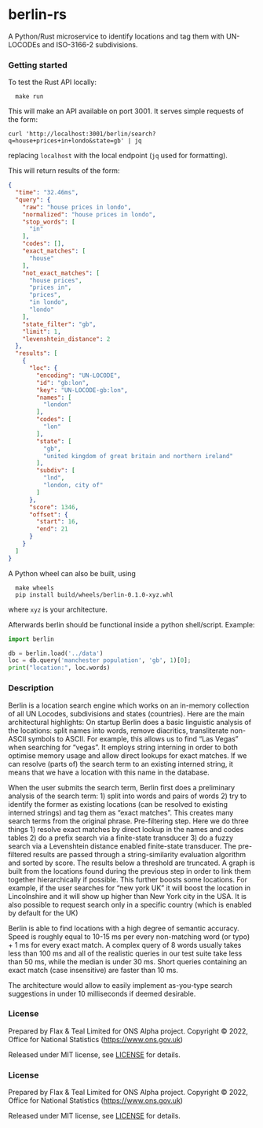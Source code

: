 # berlin-rs

A Python/Rust microservice to identify locations and tag them with UN-LOCODEs and
ISO-3166-2 subdivisions.


### Getting started

To test the Rust API locally:

```shell
  make run
```

This will make an API available on port 3001. It serves simple requests of the
form:

```shell
curl 'http://localhost:3001/berlin/search?q=house+prices+in+londo&state=gb' | jq
```

replacing `localhost` with the local endpoint (`jq` used for formatting).

This will return results of the form:

```json
{
  "time": "32.46ms",
  "query": {
    "raw": "house prices in londo",
    "normalized": "house prices in londo",
    "stop_words": [
      "in"
    ],
    "codes": [],
    "exact_matches": [
      "house"
    ],
    "not_exact_matches": [
      "house prices",
      "prices in",
      "prices",
      "in londo",
      "londo"
    ],
    "state_filter": "gb",
    "limit": 1,
    "levenshtein_distance": 2
  },
  "results": [
    {
      "loc": {
        "encoding": "UN-LOCODE",
        "id": "gb:lon",
        "key": "UN-LOCODE-gb:lon",
        "names": [
          "london"
        ],
        "codes": [
          "lon"
        ],
        "state": [
          "gb",
          "united kingdom of great britain and northern ireland"
        ],
        "subdiv": [
          "lnd",
          "london, city of"
        ]
      },
      "score": 1346,
      "offset": {
        "start": 16,
        "end": 21
      }
    }
  ]
}
```

A Python wheel can also be built, using

```shell
  make wheels
  pip install build/wheels/berlin-0.1.0-xyz.whl
```

where `xyz` is your architecture.

Afterwards berlin should be functional inside a python shell/script. Example:

```python
import berlin

db = berlin.load('../data')
loc = db.query('manchester population', 'gb', 1)[0];
print("location:", loc.words)
```

### Description

Berlin is a location search engine which  works on an in-memory collection of
all UN Locodes, subdivisions and states (countries). Here are the main
architectural highlights: On startup Berlin does a basic linguistic analysis of
the locations: split names into words, remove diacritics, transliterate
non-ASCII symbols to ASCII. For example,  this allows us to find  “Las Vegas”
when searching for “vegas”.  It employs string interning in order to both
optimise memory usage and allow direct lookups for exact matches. If we can
resolve (parts of) the search term to an existing interned string, it means
that we have a location with this name in the database.

When the user submits the search term, Berlin first does a preliminary analysis
of the search term: 1) split into words and pairs of words 2) try to identify
the former as existing locations (can be resolved to existing interned strings)
and tag them as “exact matches”. This creates many search terms from the
original phrase.  Pre-filtering step. Here we do three things 1) resolve exact
matches by direct lookup in the names and codes tables 2) do a prefix search
via a finite-state transducer 3) do a fuzzy search via a Levenshtein distance
enabled finite-state transducer.  The pre-filtered results are passed through a
string-similarity evaluation algorithm and sorted by score. The results below a
threshold are truncated.  A graph is built from the locations found during the
previous  step in order to link them together hierarchically if possible. This
further boosts some locations. For example, if the user searches for “new york
UK” it will boost the location in Lincolnshire and it will show up higher than
New York city in the USA.  It is also possible to request search only in a
specific country (which is enabled by default for the UK)

Berlin is able to find locations with a high degree of semantic accuracy. Speed
is roughly equal to 10-15 ms per every non-matching word (or typo) + 1 ms for
every exact match. A complex query of 8 words usually takes less than 100 ms
and all of the realistic queries in our test suite take less than 50 ms, while
the median is under 30 ms. Short queries containing  an exact match (case
insensitive) are faster than 10 ms.

The architecture would allow to easily implement as-you-type search suggestions
in under 10 milliseconds if deemed desirable.


### License

Prepared by Flax & Teal Limited for ONS Alpha project.
Copyright © 2022, Office for National Statistics (https://www.ons.gov.uk)

Released under MIT license, see [LICENSE](LICENSE.md) for details.

### License

Prepared by Flax & Teal Limited for ONS Alpha project.
Copyright © 2022, Office for National Statistics (https://www.ons.gov.uk)

Released under MIT license, see [LICENSE](LICENSE.md) for details.
